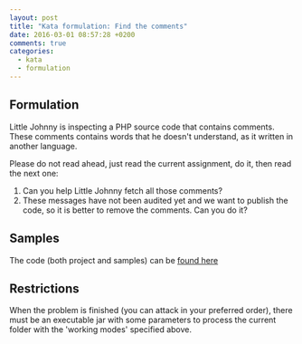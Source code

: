 ```yaml
---
layout: post
title: "Kata formulation: Find the comments"
date: 2016-03-01 08:57:28 +0200
comments: true
categories:
  - kata
  - formulation
---
```


## Formulation

Little Johnny is inspecting a PHP source code that contains comments. These comments contains words that he doesn't understand, as it written in another language.

Please do not read ahead, just read the current assignment, do it, then read the next one:

  1. Can you help Little Johnny fetch all those comments?
  1. These messages have not been audited yet and we want to publish the code, so it is better to remove the comments. Can you do it?

## Samples

The code (both project and samples) can be [found here](https://github.com/alvarogarcia7/kata-formulation-find-comments)

## Restrictions

When the problem is finished (you can attack in your preferred order), there must be an executable jar with some parameters to process the current folder with the 'working modes' specified above.
